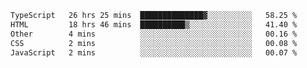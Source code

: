 <!--START_SECTION:waka-->

```txt
TypeScript   26 hrs 25 mins  ██████████████▓░░░░░░░░░░   58.25 %
HTML         18 hrs 46 mins  ██████████▒░░░░░░░░░░░░░░   41.40 %
Other        4 mins          ░░░░░░░░░░░░░░░░░░░░░░░░░   00.16 %
CSS          2 mins          ░░░░░░░░░░░░░░░░░░░░░░░░░   00.08 %
JavaScript   2 mins          ░░░░░░░░░░░░░░░░░░░░░░░░░   00.07 %
```

<!--END_SECTION:waka-->
